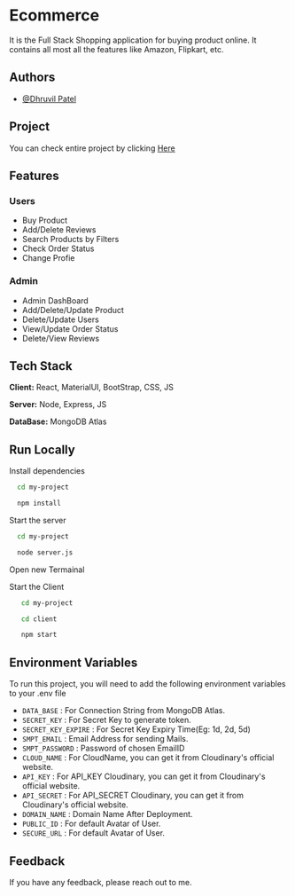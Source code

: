 
# Ecommerce

It is the Full Stack Shopping application for buying product online. It contains all most all the features like Amazon, Flipkart, etc.



## Authors

- [@Dhruvil Patel](https://www.github.com/dhruvil8803)


## Project

You can check entire project by clicking  [Here](https://youtu.be/cP21NNlcK-Q)




## Features
### Users
- Buy Product
- Add/Delete Reviews
- Search Products by Filters
- Check Order Status
- Change Profie

### Admin
- Admin DashBoard
- Add/Delete/Update Product
- Delete/Update Users
- View/Update Order Status
- Delete/View Reviews


## Tech Stack

**Client:** React, MaterialUI, BootStrap, CSS, JS

**Server:** Node, Express, JS

**DataBase:** MongoDB Atlas




## Run Locally

Install dependencies
```bash
  cd my-project
```
```bash
  npm install
```

Start the server
```bash
  cd my-project
```
```bash
  node server.js
```
Open new Termainal

Start the Client
```bash
   cd my-project
```
```bash
   cd client
```
```bash
   npm start
```

## Environment Variables

To run this project, you will need to add the following environment variables to your .env file

- `DATA_BASE` : For Connection String from MongoDB Atlas. 
- `SECRET_KEY` : For Secret Key to generate token.
- `SECRET_KEY_EXPIRE` : For Secret Key Expiry Time(Eg: 1d, 2d, 5d)
- `SMPT_EMAIL` : Email Address for sending Mails.
- `SMPT_PASSWORD` : Password of chosen EmailID
- `CLOUD_NAME` : For CloudName, you can get it from Cloudinary's official website.
- `API_KEY` : For API_KEY Cloudinary, you can get it from Cloudinary's official website.
- `API_SECRET` : For API_SECRET Cloudinary, you can get it from Cloudinary's official website.
- `DOMAIN_NAME` : Domain Name After Deployment.
- `PUBLIC_ID` :  For default Avatar of User.
- `SECURE_URL` : For default Avatar of User.


## Feedback

If you have any feedback, please reach out to me.

